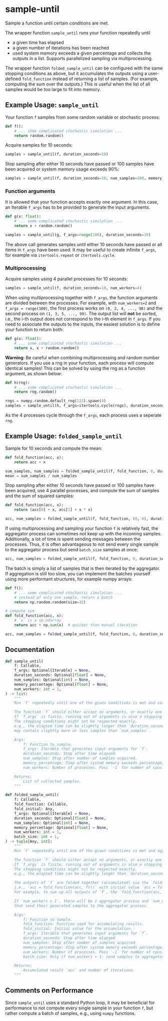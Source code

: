 # sample-until

Sample a function until certain conditions are met.

The wrapper function `sample_until` runs your function repeatedly until
- a given time has elapsed
- a given number of iterations has been reached
- used system memory exceeds a given percentage
and collects the outputs in a list.
Supports parallelized sampling via multiprocessing.

The wrapper function `folded_sample_until` can be configured with the same stopping conditions as above,
but it accumulates the outputs using a user-defined `fold_function` instead of returning a list of samples.
(For example, computing the sum over the outputs.)
This is useful when the list of all samples would be too large to fit into memory.


## Example Usage: `sample_until`

Your function `f` samples from some random variable or stochastic process:
```python
def f():
    # ... some complicated stochastic simulation ...
    return random.random()
```
Acquire samples for 10 seconds:
```python
samples = sample_until(f, duration_seconds=10)
```
Stop sampling after either 10 seconds have passed or 100 samples have been acquired or system memory usage exceeds 90%:
```python
samples = sample_until(f, duration_seconds=10, num_samples=100, memory_percentage=0.9)
```

### Function arguments
It is allowed that your function accepts exactly one argument.
In this case, an Iterable `f_args` has to be provided to generate the input arguments.
```python
def g(x: float):
    # ... some complicated stochastic simulation ...
    return x + random.random()

samples = sample_until(g, f_args=range(100), duration_seconds=10)
```
The above call generates samples until either 10 seconds have passed or all items in `f_args` have been used.
It may be useful to create infinite `f_args`, for example via `itertools.repeat` or `itertools.cycle`.


### Multiprocessing
Acquire samples using 4 parallel processes for 10 seconds:
```python
samples = sample_until(f, duration_seconds=10, num_workers=4)
```
When using multiprocessing together with `f_args`, the function arguments are divided between the processes.
For example, with `num_workers=2` and `f_args = range(100)`, the first process works on `(0, 2, 4, ..., 98)` and the second process on `(1, 3, 5, ..., 99)`.
The output list will **not** be sorted, i.e., the i-th output does not correspond to the i-th element in `f_args`. 
If you need to associate the outputs to the inputs, the easiest solution is to define your function to return both:
```python
def g(x: float):
    # ... some complicated stochastic simulation ...
    return x, x + random.random()
```

**Warning**: Be careful when combining multiprocessing and random number generators.
If you use a rng in your function, each process will compute identical samples!
This can be solved by using the rng as a function argument, as shown below:
```python
def h(rng):
    # ... some complicated stochastic simulation ...
    return rng.random()

rngs = numpy.random.default_rng(123).spawn(4)
samples = sample_until(h, f_args=itertools.cycle(rngs), duration_seconds=10, num_workers=4)
```
As the 4 processes cycle through the `f_args`, each process uses a seperate `rng`.

## Example Usage: `folded_sample_until`

Sample for 10 seconds and compute the mean:
```python
def fold_function(acc, x):
    return acc + x

sum_samples, num_samples = folded_sample_until(f, fold_function, 0, duration_seconds=10)
mean = sum_samples / num_samples
```

Stop sampling after either 10 seconds have passed or 100 samples have been acquired, use 4 parallel processes, and compute the sum of samples and the sum of squared samples: 
```python
def fold_function(acc, x):
    return (acc[0] + x, acc[1] + x * x)

acc, num_samples = folded_sample_until(f, fold_function, (0, 0), duration_seconds=10, num_samples=100, num_workers=4)
```

If using multiprocessing and sampling your function `f` is relatively fast, the aggregator process can sometimes not keep up with the incoming samples. Additionally, a lot of time is spent sending messages between the processes.
Thus, it is often advantageous to not send every single sample to the aggregator process but send `batch_size` samples at once: 
```python
acc, num_samples = folded_sample_until(f, fold_function, 0, duration_seconds=10, num_workers=4, batch_size=32)
```
The batch is simply a list of samples that is then iterated by the aggregator.
If aggregation is still too slow, you can implement the batches yourself using more performant structures, for example numpy arrays:

```python
def f():
    # ... some complicated stochastic simulation ...
    # instead of only one sample, return a batch
    return np.random.random(size=32)

# compute sum
def fold_function(acc, x):
    # `x` is a np.ndarray
    return acc + np.sum(x)  # quicker than manual iteration

acc, num_samples = folded_sample_until(f, fold_function, 0, duration_seconds=10)
```

## Documentation
```python
def sample_until(
    f: Callable,
    f_args: Optional[Iterable] = None,
    duration_seconds: Optional[float] = None,
    num_samples: Optional[int] = None,
    memory_percentage: Optional[float] = None,
    num_workers: int = 1,
) -> list:
    """
    Run `f` repeatedly until one of the given conditions is met and collect its outputs.

    The function `f` should either accept no arguments, or exactly one argument that is generated for each sample via `f_args`.
    If `f_args` is finite, running out of arguments is also a stopping condition.
    The stopping conditions might not be respected exactly,
    e.g., the elapsed time can be slightly longer than `duration_seconds` and the output list
    may contain slightly more or less samples than `num_samples`.

    Args:
        f: Function to sample.
        f_args: Iterable that generates input arguments for `f`.
        duration_seconds: Stop after time elapsed.
        num_samples: Stop after number of samples acquired.
        memory_percentage: Stop after system memory exceeds percentage, e.g., `0.8`.
        num_workers: Number of processes. Pass `-1` for number of cpus.

    Returns:
        List of collected samples.
    """
```

```python
def folded_sample_until(
    f: Callable,
    fold_function: Callable,
    fold_initial: Any,
    f_args: Optional[Iterable] = None,
    duration_seconds: Optional[float] = None,
    num_samples: Optional[int] = None,
    memory_percentage: Optional[float] = None,
    num_workers: int = 1,
    batch_size: int = 1,
) -> tuple[Any, int]:
    """
    Run `f` repeatedly until one of the given conditions is met and aggregate its outputs.

    The function `f` should either accept no arguments, or exactly one argument that is generated for each sample via `f_args`.
    If `f_args` is finite, running out of arguments is also a stopping condition.
    The stopping conditions might not be respected exactly,
    e.g., the elapsed time can be slightly longer than `duration_seconds`.

    The outputs of `f` are folded together (accumulated) via the `fold_function` into `acc`,
    i.e., `acc = fold_function(acc, f())` with initial value `acc = fold_initial`.
    For example, to sum up all outputs of `f`, the `fold_function(acc, x)` should return `acc + x`.

    If `num_workers > 1`, there will be 1 aggregator process and `num_workers - 1` sampling processes
    that send their generated samples to the aggregator process.

    Args:
        f: Function to sample.
        fold_function: Function used for accumulating results.
        fold_initial: Initial value for the accumulation.
        f_args: Iterable that generates input arguments for `f`.
        duration_seconds: Stop after time elapsed.
        num_samples: Stop after number of samples acquired.
        memory_percentage: Stop after system memory exceeds percentage, e.g., `0.8`.
        num_workers: Number of processes. Pass `-1` for number of cpus.
        batch_size: Only if num_workers > 1: send samples to aggregator process in batches.

    Returns:
        Accumulated result `acc` and number of iterations.
    """
```

## Comments on Performance
Since `sample_until` uses a standard Python loop, it may be beneficial for performance to not compute every single sample in your function `f`,
but rather compute a batch of samples, e.g., using `numpy` functions.


